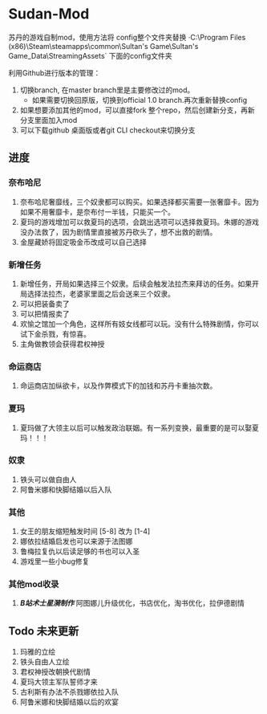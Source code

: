 # Sudan-Mod

苏丹的游戏自制mod，使用方法将 config整个文件夹替换 ·C:\Program Files (x86)\Steam\steamapps\common\Sultan's Game\Sultan's Game_Data\StreamingAssets` 下面的config文件夹

利用Github进行版本的管理：
1. 切换branch, 在master branch里是主要修改过的mod。
   - 如果需要切换回原版，切换到official 1.0 branch.再次重新替换config
2. 如果想要添加其他的mod，可以直接fork 整个repo，然后创建新分支，再新分支里面加入mod
3. 可以下载github 桌面版或者git CLI checkout来切换分支

## 进度
### 奈布哈尼
1. 奈布哈尼奢靡线，三个奴隶都可以购买。如果选择都买需要一张奢靡卡。因为如果不用奢靡卡，是奈布付一半钱，只能买一个。
2. 夏玛的游戏增加可以救夏玛的选项，会跳出选项可以选择救夏玛。朱娜的游戏没办法救了，因为剧情里直接被苏丹砍头了，想不出救的剧情。
3. 金屋藏娇将固定吸金币改成可以自己选择

### 新增任务
1. 新增任务，开局如果选择三个奴隶。后续会触发法拉杰来拜访的任务。如果开局选择法拉杰，老婆家里面之后会送来三个奴隶。
2. 可以把装备卖了
3. 可以把情报卖了
4. 欢愉之馆加一个角色，这样所有妓女线都可以玩。没有什么特殊剧情，你可以试下金杀戮，有惊喜。
5. 主角做教领会获得君权神授

### 命运商店
1. 命运商店加纵欲卡，以及作弊模式下的加钱和苏丹卡重抽次数。

### 夏玛
1. 夏玛做了大领主以后可以触发政治联姻。有一系列变换，最重要的是可以娶夏玛！！！

### 奴隶 
1. 铁头可以做自由人
2. 阿鲁米娜和快脚结婚以后入队

### 其他
1. 女王的朋友缩短触发时间 [5-8] 改为 [1-4]
2. 娜依拉结婚启发也可以来源于法图娜
3. 鲁梅拉复仇以后读足够的书也可以入圣
4. 游戏里一些小bug修复

### 其他mod收录
1. ***B站术士星漪制作*** 阿图娜儿升级优化，书店优化，淘书优化，拉伊德剧情

## Todo 未来更新
1. 玛雅的立绘
2. 铁头自由人立绘
3. 君权神授改朝换代剧情 
4. 夏玛大领主军队誓师才来
5. 古利斯有办法不杀戮娜依拉入队
6. 阿鲁米娜和快脚结婚以后的欢宴